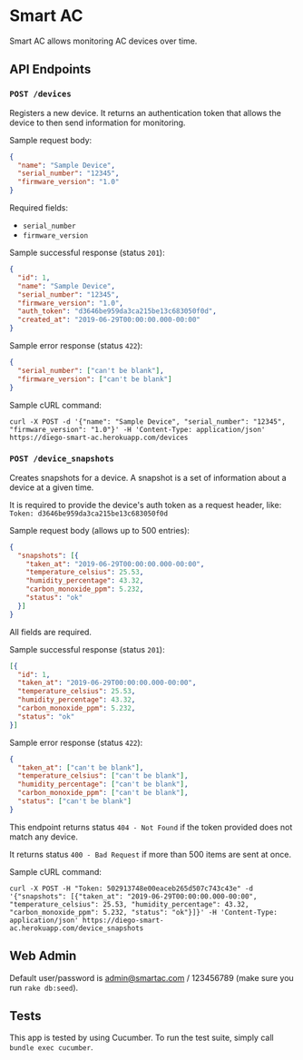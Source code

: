 # Smart AC

Smart AC allows monitoring AC devices over time.

## API Endpoints

### `POST /devices`

Registers a new device. It returns an authentication token that allows the device to then send information for
monitoring.

Sample request body:

```json
{
  "name": "Sample Device",
  "serial_number": "12345",
  "firmware_version": "1.0"
}
```

Required fields:

* `serial_number`
* `firmware_version`

Sample successful response (status `201`):

```json
{
  "id": 1,
  "name": "Sample Device",
  "serial_number": "12345",
  "firmware_version": "1.0",
  "auth_token": "d3646be959da3ca215be13c683050f0d",
  "created_at": "2019-06-29T00:00:00.000-00:00"
}
```

Sample error response (status `422`):

```json
{
  "serial_number": ["can't be blank"],
  "firmware_version": ["can't be blank"]
}
```

Sample cURL command:

```
curl -X POST -d '{"name": "Sample Device", "serial_number": "12345", "firmware_version": "1.0"}' -H 'Content-Type: application/json' https://diego-smart-ac.herokuapp.com/devices
```

### `POST /device_snapshots`

Creates snapshots for a device. A snapshot is a set of information about a device at a given time.

It is required to provide the device's auth token as a request header, like: `Token: d3646be959da3ca215be13c683050f0d`

Sample request body (allows up to 500 entries):

```json
{
  "snapshots": [{
    "taken_at": "2019-06-29T00:00:00.000-00:00",
    "temperature_celsius": 25.53,
    "humidity_percentage": 43.32,
    "carbon_monoxide_ppm": 5.232,
    "status": "ok"
  }]
}
```

All fields are required.

Sample successful response (status `201`):

```json
[{
  "id": 1,
  "taken_at": "2019-06-29T00:00:00.000-00:00",
  "temperature_celsius": 25.53,
  "humidity_percentage": 43.32,
  "carbon_monoxide_ppm": 5.232,
  "status": "ok"
}]
```

Sample error response (status `422`):

```json
{
  "taken_at": ["can't be blank"],
  "temperature_celsius": ["can't be blank"],
  "humidity_percentage": ["can't be blank"],
  "carbon_monoxide_ppm": ["can't be blank"],
  "status": ["can't be blank"]
}
```

This endpoint returns status `404 - Not Found` if the token provided does not match any device.

It returns status `400 - Bad Request` if more than 500 items are sent at once.

Sample cURL command:

```
curl -X POST -H "Token: 502913748e00eaceb265d507c743c43e" -d '{"snapshots": [{"taken_at": "2019-06-29T00:00:00.000-00:00", "temperature_celsius": 25.53, "humidity_percentage": 43.32, "carbon_monoxide_ppm": 5.232, "status": "ok"}]}' -H 'Content-Type: application/json' https://diego-smart-ac.herokuapp.com/device_snapshots
```

## Web Admin

Default user/password is admin@smartac.com / 123456789 (make sure you run `rake db:seed`).

## Tests

This app is tested by using Cucumber. To run the test suite, simply call `bundle exec cucumber`.
